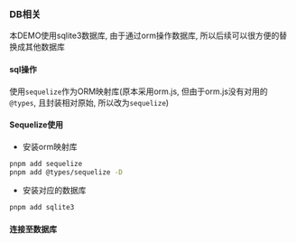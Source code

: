 ### DB相关
本DEMO使用sqlite3数据库, 由于通过orm操作数据库, 所以后续可以很方便的替换成其他数据库

#### sql操作
使用`sequelize`作为ORM映射库(原本采用orm.js, 但由于orm.js没有对用的`@types`, 且封装相对原始, 所以改为`sequelize`)

#### Sequelize使用
- 安装orm映射库
```bash
pnpm add sequelize
pnpm add @types/sequelize -D
```

- 安装对应的数据库

```bash
pnpm add sqlite3
```
#### 连接至数据库

